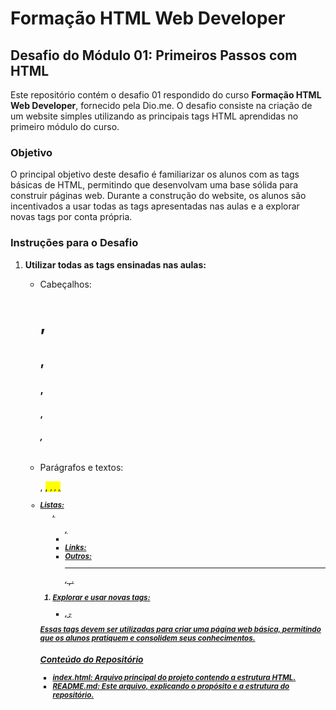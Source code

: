 # Formação HTML Web Developer

## Desafio do Módulo 01: Primeiros Passos com HTML

Este repositório contém o desafio 01 respondido do curso **Formação HTML Web Developer**, fornecido pela Dio.me. O desafio consiste na criação de um website simples utilizando as principais tags HTML aprendidas no primeiro módulo do curso.

### Objetivo

O principal objetivo deste desafio é familiarizar os alunos com as tags básicas de HTML, permitindo que desenvolvam uma base sólida para construir páginas web. Durante a construção do website, os alunos são incentivados a usar todas as tags apresentadas nas aulas e a explorar novas tags por conta própria.

### Instruções para o Desafio

1. **Utilizar todas as tags ensinadas nas aulas:**
   - Cabeçalhos: <h1>, <h2>, <h3>, <h4>, <h5>, <h6>
   - Parágrafos e textos: <p>, <mark>, <small>, <i>, <u>, <strong>
   - Listas: <ol>, <ul>, <li>
   - Links: <a>
   - Outros: <hr>, <sub>, <sup>, <blockquote>

2. **Explorar e usar novas tags:**
   - <font>, <del>, <abbr>

Essas tags devem ser utilizadas para criar uma página web básica, permitindo que os alunos pratiquem e consolidem seus conhecimentos.

### Conteúdo do Repositório

- **index.html**: Arquivo principal do projeto contendo a estrutura HTML.
- **README.md**: Este arquivo, explicando o propósito e a estrutura do repositório.
